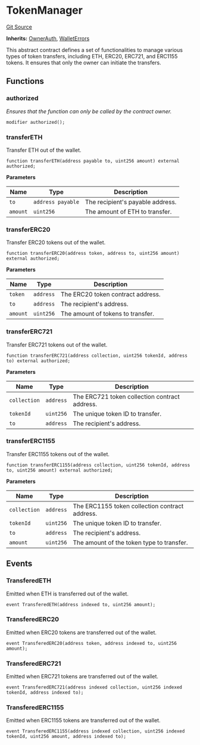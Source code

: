 # TokenManager
[Git Source](https://github.com/TrueWallet/contracts/blob/db2e75cb332931da5fdaa38bec9e4d367be1d851/src/base/TokenManager.sol)

**Inherits:**
[OwnerAuth](/src/authority/OwnerAuth.sol/abstract.OwnerAuth.md), [WalletErrors](/src/common/Errors.sol/contract.WalletErrors.md)

This abstract contract defines a set of functionalities to manage various types of token transfers,
including ETH, ERC20, ERC721, and ERC1155 tokens. It ensures that only the owner can initiate the transfers.


## Functions
### authorized

*Ensures that the function can only be called by the contract owner.*


```solidity
modifier authorized();
```

### transferETH

Transfer ETH out of the wallet.


```solidity
function transferETH(address payable to, uint256 amount) external authorized;
```
**Parameters**

|Name|Type|Description|
|----|----|-----------|
|`to`|`address payable`|The recipient's payable address.|
|`amount`|`uint256`|The amount of ETH to transfer.|


### transferERC20

Transfer ERC20 tokens out of the wallet.


```solidity
function transferERC20(address token, address to, uint256 amount) external authorized;
```
**Parameters**

|Name|Type|Description|
|----|----|-----------|
|`token`|`address`|The ERC20 token contract address.|
|`to`|`address`|The recipient's address.|
|`amount`|`uint256`|The amount of tokens to transfer.|


### transferERC721

Transfer ERC721 tokens out of the wallet.


```solidity
function transferERC721(address collection, uint256 tokenId, address to) external authorized;
```
**Parameters**

|Name|Type|Description|
|----|----|-----------|
|`collection`|`address`|The ERC721 token collection contract address.|
|`tokenId`|`uint256`|The unique token ID to transfer.|
|`to`|`address`|The recipient's address.|


### transferERC1155

Transfer ERC1155 tokens out of the wallet.


```solidity
function transferERC1155(address collection, uint256 tokenId, address to, uint256 amount) external authorized;
```
**Parameters**

|Name|Type|Description|
|----|----|-----------|
|`collection`|`address`|The ERC1155 token collection contract address.|
|`tokenId`|`uint256`|The unique token ID to transfer.|
|`to`|`address`|The recipient's address.|
|`amount`|`uint256`|The amount of the token type to transfer.|


## Events
### TransferedETH
Emitted when ETH is transferred out of the wallet.


```solidity
event TransferedETH(address indexed to, uint256 amount);
```

### TransferedERC20
Emitted when ERC20 tokens are transferred out of the wallet.


```solidity
event TransferedERC20(address token, address indexed to, uint256 amount);
```

### TransferedERC721
Emitted when ERC721 tokens are transferred out of the wallet.


```solidity
event TransferedERC721(address indexed collection, uint256 indexed tokenId, address indexed to);
```

### TransferedERC1155
Emitted when ERC1155 tokens are transferred out of the wallet.


```solidity
event TransferedERC1155(address indexed collection, uint256 indexed tokenId, uint256 amount, address indexed to);
```


